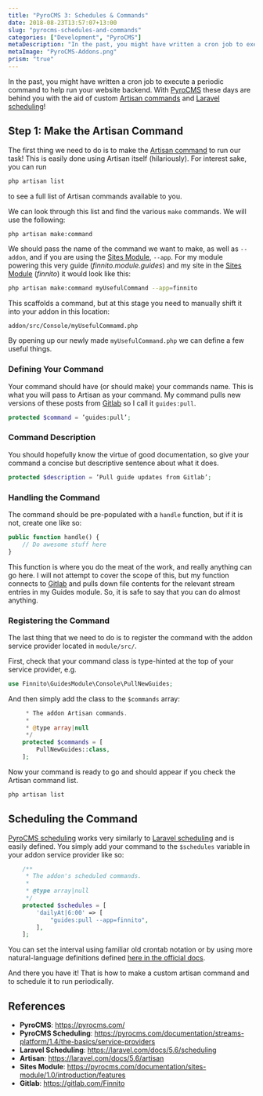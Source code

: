 ```yaml
---
title: "PyroCMS 3: Schedules & Commands"
date: 2018-08-23T13:57:07+13:00
slug: "pyrocms-schedules-and-commands"
categories: ["Development", "PyroCMS"]
metaDescription: "In the past, you might have written a cron job to execute a periodic command to help run your website backend. With PyroCMS these days are behind you with the aid of custom Artisan commands and Laravel scheduling!"
metaImage: "PyroCMS-Addons.png"
prism: "true"
---
```


In the past, you might have written a cron job to execute a periodic command to help run your website backend. With [PyroCMS][pyro] these days are behind you with the aid of custom [Artisan commands][Artisan] and [Laravel scheduling][laravels]!

## Step 1: Make the Artisan Command
The first thing we need to do is to make the [Artisan command][artisan] to run our task! This is easily done using Artisan itself (hilariously). For interest sake, you can run

```bash
php artisan list
```

to see a full list of Artisan commands available to you.


We can look through this list and find the various `make` commands. We will use the following:

```bash
php artisan make:command
```

We should pass the name of the command we want to make, as well as `--addon`, and if you are using the [Sites Module][sites], `--app`. For my module powering this very guide (_finnito.module.guides_) and my site  in the [Sites Module][sites] (_finnito_) it would  look like this:

```bash
php artisan make:command myUsefulCommand --app=finnito
```

This scaffolds a command, but at this stage you need to manually shift it into your addon in this location:

```
addon/src/Console/myUsefulCommamd.php
```

By opening up our newly made `myUsefulCommand.php` we can define a few useful things.

### Defining Your Command
Your command should have (or should make) your commands name. This is what you will pass to Artisan as your command. My command pulls new versions of these posts from [Gitlab][gitlab] so I call it `guides:pull`.

```php
protected $command = ’guides:pull’;
```

### Command Description
You should hopefully know the virtue of good documentation, so give your command a concise but descriptive sentence about what it does. 

```php
protected $description = ’Pull guide updates from Gitlab’;
```

### Handling the Command

The command should be pre-populated with a `handle` function, but if it is not, create one like so:

```php
public function handle() {
    // Do awesome stuff here
}
```

This function is where you do the meat of the work, and really anything can go here. I will not attempt to cover the scope of this, but my function connects to [Gitlab][gitlab] and pulls down file contents for the relevant stream entries in my Guides module. So, it is safe to say that you can do almost anything.

### Registering the Command
The last thing that we need to do is to register the command with the addon service provider located in `module/src/`. 

First, check that your command class is type-hinted at the top of your service provider, e.g.

```php
use Finnito\GuidesModule\Console\PullNewGuides;
```

And then simply add the class to the `$commands` array:

```php
     * The addon Artisan commands.
     *
     * @type array|null
     */
    protected $commands = [
        PullNewGuides::class,
    ];
```

Now your command is ready to go and should appear if you check the Artisan command list.

```bash
php artisan list
```

## Scheduling the Command
[PyroCMS scheduling][pyros] works very similarly to [Laravel scheduling][laravels] and is easily defined. You simply add your command to the `$schedules` variable in your addon service provider like so:

```php
    /**
     * The addon's scheduled commands.
     *
     * @type array|null
     */
    protected $schedules = [
        'dailyAt|6:00' => [
            "guides:pull --app=finnito",
        ],
    ];
```

You can set the interval using familiar old crontab notation or by using more natural-language definitions defined [here in the official docs][pyros].

And there you have it! That is how to make a custom artisan command and to schedule it to run periodically.

## References
* __PyroCMS__: <https://pyrocms.com/>
* __PyroCMS Scheduling__:  <https://pyrocms.com/documentation/streams-platform/1.4/the-basics/service-providers>
* __Laravel Scheduling__: <https://laravel.com/docs/5.6/scheduling>
* __Artisan__: <https://laravel.com/docs/5.6/artisan>
* __Sites Module__: <https://pyrocms.com/documentation/sites-module/1.0/introduction/features>
* __Gitlab__: <https://gitlab.com/Finnito>

[pyro]: https://pyrocms.com/
[pyros]: https://pyrocms.com/documentation/streams-platform/1.4/the-basics/service-providers
[laravels]: https://laravel.com/docs/5.6/scheduling
[artisan]: https://laravel.com/docs/5.6/artisan
[sites]: https://pyrocms.com/documentation/sites-module/1.0/introduction/features
[gitlab]: https://gitlab.com/Finnito
